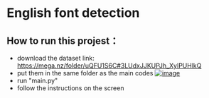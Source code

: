 # English font detection


## How to run this projest：
* download the dataset link: https://mega.nz/folder/uQFU1S6C#3LUdxJJKUPJh_XylPUHlkQ
* put them in the same folder as the main codes
[![image](https://www.linkpicture.com/q/examples_1.png)](https://www.linkpicture.com/view.php?img=LPic63ae98f3eaa8728523926)
* run "main.py"
* follow the instructions on the screen
